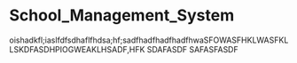# School_Management_System
oishadkfl;iaslfdfsdhaflfhdsa;hf;sadfhadfhadfhadfhwaSFOWASFHKLWASFKL
LSKDFASDHPIOGWEAKLHSADF,HFK
SDAFASDF
SAFASFASDF
